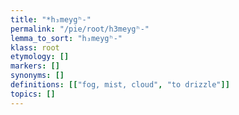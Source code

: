 ```yaml
---
title: "*h₃meygʰ-"
permalink: "/pie/root/h3meygʰ-"
lemma_to_sort: "h₃meygʰ-"
klass: root
etymology: []
markers: []
synonyms: []
definitions: [["fog, mist, cloud", "to drizzle"]]
topics: []
---
```

